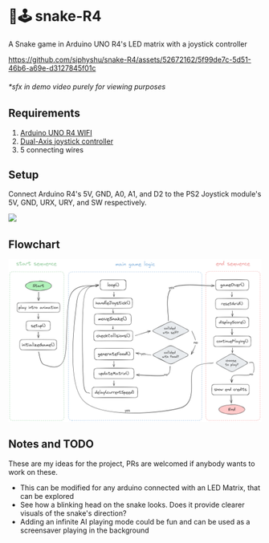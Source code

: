 # 🐍🕹️ snake-R4

A Snake game in Arduino UNO R4's LED matrix with a joystick controller

https://github.com/siphyshu/snake-R4/assets/52672162/5f99de7c-5d51-46b6-a69e-d3127845f01c

###### _*sfx in demo video purely for viewing purposes_

## Requirements

1. [Arduino UNO R4 WIFI](https://store.arduino.cc/products/uno-r4-wifi)
2. [Dual-Axis joystick controller](https://robu.in/product/joystick-module-ps2-breakout-sensor/)
3. 5 connecting wires

## Setup

Connect Arduino R4's 5V, GND, A0, A1, and D2 to the PS2 Joystick module's 5V, GND, URX, URY, and SW respectively.

<img src="https://github.com/siphyshu/snake-R4/assets/52672162/23e4b67c-cdf1-4ca2-9919-640c709266d0" width="500">

## Flowchart

<img src="https://raw.githubusercontent.com/siphyshu/snake-R4/main/flowchart.png" width="600">

## Notes and TODO

These are my ideas for the project, PRs are welcomed if anybody wants to work on these.

* This can be modified for any arduino connected with an LED Matrix, that can be explored
* See how a blinking head on the snake looks. Does it provide clearer visuals of the snake's direction?
* Adding an infinite AI playing mode could be fun and can be used as a screensaver playing in the background
